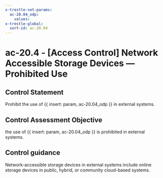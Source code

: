 ```yaml
---
x-trestle-set-params:
  ac-20.04_odp:
    values:
x-trestle-global:
  sort-id: ac-20.04
---
```


# ac-20.4 - \[Access Control\] Network Accessible Storage Devices — Prohibited Use

## Control Statement

Prohibit the use of {{ insert: param, ac-20.04_odp }} in external systems.

## Control Assessment Objective

the use of {{ insert: param, ac-20.04_odp }} is prohibited in external systems.

## Control guidance

Network-accessible storage devices in external systems include online storage devices in public, hybrid, or community cloud-based systems.
